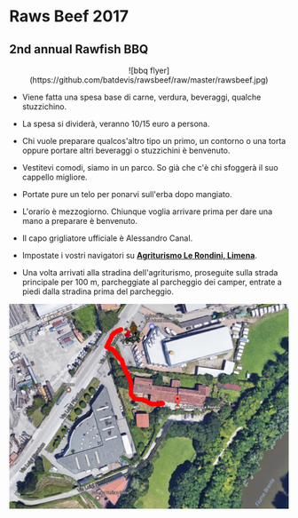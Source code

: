 # Raws Beef 2017
## 2nd annual Rawfish BBQ

<center>
![bbq flyer](https://github.com/batdevis/rawsbeef/raw/master/rawsbeef.jpg)
</center>

* Viene fatta una spesa base di carne, verdura, beveraggi, qualche stuzzichino.
* La spesa si dividerà, veranno 10/15 euro a persona.
* Chi vuole preparare qualcos'altro tipo un primo, un contorno o una torta oppure portare altri beveraggi o stuzzichini è benvenuto.
 
* Vestitevi comodi, siamo in un parco. So già che c'è chi sfoggerà il suo cappello migliore.
* Portate pure un telo per ponarvi sull'erba dopo mangiato.
* L'orario è mezzogiorno. Chiunque voglia arrivare prima per dare una mano a preparare è benvenuto.
* Il capo grigliatore ufficiale è Alessandro Canal.
 
* Impostate i vostri navigatori su **[Agriturismo Le Rondini, Limena](https://www.google.it/maps/place/Agriturismo+Le+Rondini/@45.456743,11.8566064,789m/data=!3m1!1e3!4m5!3m4!1s0x477ed734eef9ee8b:0xc333549d9b71bd78!8m2!3d45.4567497!4d11.8591663)**.
* Una volta arrivati alla stradina dell'agriturismo, proseguite sulla strada principale per 100 m, parcheggiate al parcheggio dei camper, entrate a piedi dalla stradina prima del parcheggio.

![park and walk](https://github.com/batdevis/rawsbeef/raw/master/agripath.png)
